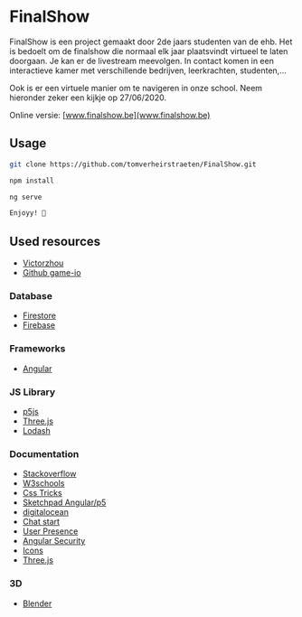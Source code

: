 # FinalShow
FinalShow is een project gemaakt door 2de jaars studenten van de ehb. Het is bedoelt om de finalshow die normaal elk jaar plaatsvindt virtueel te laten doorgaan. Je kan er de livestream meevolgen. In contact komen in een interactieve kamer met verschillende bedrijven, leerkrachten, studenten,...

Ook is er een virtuele manier om te navigeren in onze school. 
Neem hieronder zeker een kijkje op 27/06/2020.

Online versie: [www.finalshow.be](www.finalshow.be)

## Usage
```bash
git clone https://github.com/tomverheirstraeten/FinalShow.git
```
```bash
npm install
```
```bash
ng serve
```
```bash
Enjoyy! 👏
```
## Used resources
* [Victorzhou](https://victorzhou.com/blog/build-an-io-game-part-1/)
* [Github game-io](https://github.com/vzhou842/example-.io-game)

### Database
* [Firestore](https://alligator.io/angular/cloud-firestore-angularfire/)
* [Firebase](https://firebase.google.com/docs/web/)

### Frameworks
* [Angular](https://angular.io/)

### JS Library
* [p5js](https://p5js.org/)
* [Three.js](https://threejs.org/docs/index.html#manual/en/introduction/Creating-a-scene)
* [Lodash](https://lodash.com)
### Documentation
* [Stackoverflow](https://stackoverflow.com)
* [W3schools](https://w3schools.com)
* [Css Tricks](https://css-tricks.com/)
* [Sketchpad Angular/p5](https://indepth.dev/creating-a-sketchpad-with-angular-and-p5js/)
* [digitalocean](https://www.digitalocean.com/community/tutorials/angular-socket-io#project-setup)
* [Chat start](https://github.com/AngularFirebase/144-firestore-group-chat)
* [User Presence](https://www.youtube.com/watch?v=bL3I7Pls-1w)
* [Angular Security](https://netbasal.com/angular-2-security-the-domsanitizer-service-2202c83bd90#:~:text=%E2%80%9Cunsafe%20value%20used%20in%20athat%20unsuspecting%20users%20could%20execute)
* [Icons](https://www.flaticon.com/free-icon/view_709612?term=eye&page=1&position=1)
* [Three.js](https://threejs.org/docs/#api/en/objects/Sprite)
### 3D
* [Blender](https://www.blender.org/)

